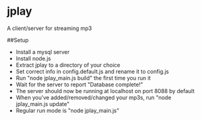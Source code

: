 ﻿jplay
========
A client/server for streaming mp3  

##Setup  
* Install a mysql server  
* Install node.js  
* Extract jplay to a directory of your choice  
* Set correct info in config.default.js and rename it to config.js    
* Run "node jplay_main.js build" the first time you run it 
* Wait for the server to report "Database complete!"  
* The server should now be running at localhost on port 8088 by default  
* When you've added/removed/changed your mp3s, run "node jplay_main.js update"
* Regular run mode is "node jplay_main.js"